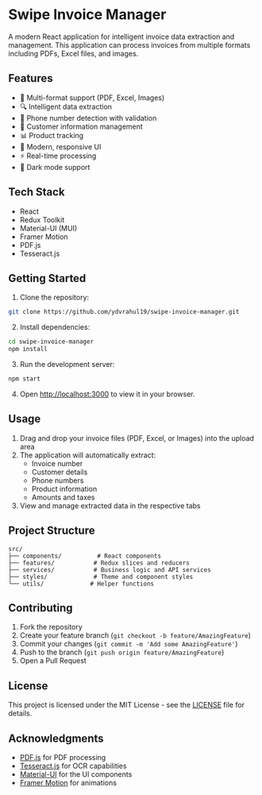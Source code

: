 # Swipe Invoice Manager

A modern React application for intelligent invoice data extraction and management. This application can process invoices from multiple formats including PDFs, Excel files, and images.

## Features

- 📄 Multi-format support (PDF, Excel, Images)
- 🔍 Intelligent data extraction
- 📱 Phone number detection with validation
- 💼 Customer information management
- 📊 Product tracking
- 🎨 Modern, responsive UI
- ⚡ Real-time processing
- 🌙 Dark mode support

## Tech Stack

- React
- Redux Toolkit
- Material-UI (MUI)
- Framer Motion
- PDF.js
- Tesseract.js

## Getting Started

1. Clone the repository:
```bash
git clone https://github.com/ydvrahul19/swipe-invoice-manager.git
```

2. Install dependencies:
```bash
cd swipe-invoice-manager
npm install
```

3. Run the development server:
```bash
npm start
```

4. Open [http://localhost:3000](http://localhost:3000) to view it in your browser.

## Usage

1. Drag and drop your invoice files (PDF, Excel, or Images) into the upload area
2. The application will automatically extract:
   - Invoice number
   - Customer details
   - Phone numbers
   - Product information
   - Amounts and taxes
3. View and manage extracted data in the respective tabs

## Project Structure

```
src/
├── components/          # React components
├── features/           # Redux slices and reducers
├── services/           # Business logic and API services
├── styles/             # Theme and component styles
└── utils/             # Helper functions
```

## Contributing

1. Fork the repository
2. Create your feature branch (`git checkout -b feature/AmazingFeature`)
3. Commit your changes (`git commit -m 'Add some AmazingFeature'`)
4. Push to the branch (`git push origin feature/AmazingFeature`)
5. Open a Pull Request

## License

This project is licensed under the MIT License - see the [LICENSE](LICENSE) file for details.

## Acknowledgments

- [PDF.js](https://mozilla.github.io/pdf.js/) for PDF processing
- [Tesseract.js](https://tesseract.projectnaptha.com/) for OCR capabilities
- [Material-UI](https://mui.com/) for the UI components
- [Framer Motion](https://www.framer.com/motion/) for animations
#
